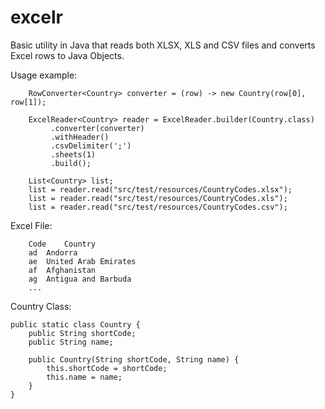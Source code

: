 # excelr
Basic utility in Java that reads both XLSX, XLS and CSV files and converts Excel rows to Java Objects.

Usage example:

		RowConverter<Country> converter = (row) -> new Country(row[0], row[1]);
		
		ExcelReader<Country> reader = ExcelReader.builder(Country.class)
		     .converter(converter)
		     .withHeader()
		     .csvDelimiter(';')
		     .sheets(1)
		     .build();
		
		List<Country> list;
		list = reader.read("src/test/resources/CountryCodes.xlsx");
		list = reader.read("src/test/resources/CountryCodes.xls");
		list = reader.read("src/test/resources/CountryCodes.csv");
		

Excel File: 
		
		Code	Country
		ad	Andorra
		ae	United Arab Emirates
		af	Afghanistan
		ag	Antigua and Barbuda
		...
		

Country Class:
		
	public static class Country {
		public String shortCode;
		public String name;

		public Country(String shortCode, String name) {
			this.shortCode = shortCode;
			this.name = name;
		}
	}
